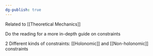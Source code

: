 ```yaml
---
dg-publish: true
---
```

Related to [[Theoretical Mechanics]]

Do the reading for a more in-depth guide on constraints

2 Different kinds of constraints: 
[[Holonomic]] and [[Non-holonomic]] constraints

